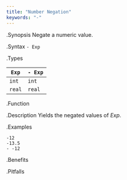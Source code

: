 ```yaml
---
title: "Number Negation"
keywords: "-"
---
```


.Synopsis
Negate a numeric value.

.Syntax
`- Exp`

.Types


| `Exp`  |  `- Exp`  |
| --- | --- |
| `int`    |  `int`      |
| `real`   |  `real`     |


.Function

.Description
Yields the negated values of _Exp_.

.Examples
```rascal-shell
-12
-13.5
- -12
```

.Benefits

.Pitfalls

